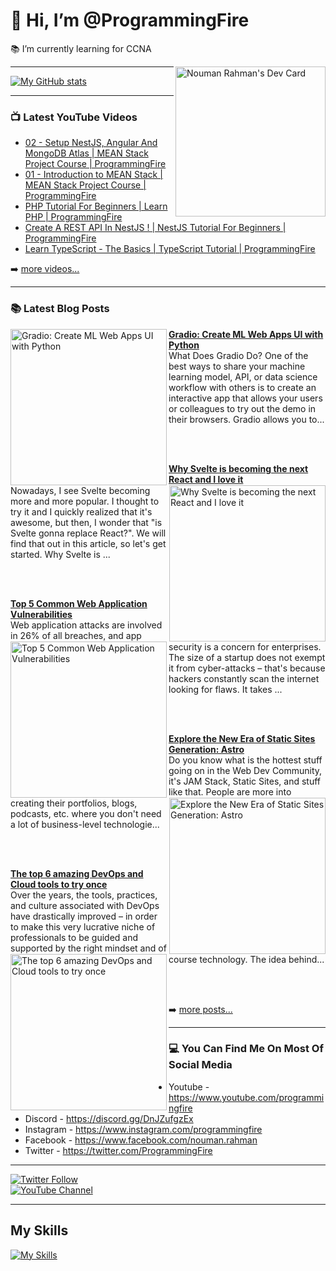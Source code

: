 # 👋 Hi, I’m @ProgrammingFire
📚 I’m currently learning for CCNA

<div align="left">
  <a href="https://app.daily.dev/programmingfire"><img align="right" width="240" src="https://api.daily.dev/devcards/86dba213ca724d5892a77340b0410d32.png?r=orz" alt="Nouman Rahman's Dev Card"/></a>
</div>

---

[![My GitHub stats](https://github-readme-stats.vercel.app/api?username=programmingfire&theme=github_dark&show_icons=true)](https://github.com/anuraghazra/github-readme-stats)

---

### 📺 Latest YouTube Videos

<!-- YOUTUBE:START -->
- [02 - Setup NestJS, Angular And MongoDB Atlas | MEAN Stack Project Course | ProgrammingFire](https://www.youtube.com/watch?v=PffxVIxLGMU)
- [01 - Introduction to MEAN Stack | MEAN Stack Project Course | ProgrammingFire](https://www.youtube.com/watch?v=uCbo1Ix3SIA)
- [PHP Tutorial For Beginners | Learn PHP | ProgrammingFire](https://www.youtube.com/watch?v=YQqQHKgmKGc)
- [Create A REST API In NestJS ! | NestJS Tutorial For Beginners | ProgrammingFire](https://www.youtube.com/watch?v=q488cm7UQIo)
- [Learn TypeScript - The Basics | TypeScript Tutorial | ProgrammingFire](https://www.youtube.com/watch?v=gmxI1zjckPQ)
<!-- YOUTUBE:END -->

➡️ [more videos...](https://youtube.com/c/ProgrammingFire)

---

### 📚 Latest Blog Posts

<!-- HASHNODE_BLOG:START -->
<p align="left">
<a href="https://programmingfire.com/gradio-create-ml-web-apps-ui-with-python" title="Gradio: Create ML Web Apps UI with Python"><img src="https://cdn.hashnode.com/res/hashnode/image/upload/v1673593265633/27bd6e83-0364-4abb-9a9c-734148f97643.png" alt="Gradio: Create ML Web Apps UI with Python" width="250px" align="left" /></a>
<a href="https://programmingfire.com/gradio-create-ml-web-apps-ui-with-python" title="Gradio: Create ML Web Apps UI with Python"><strong>Gradio: Create ML Web Apps UI with Python</strong></a>
<br/> What Does Gradio Do?
One of the best ways to share your machine learning model, API, or data science workflow with others is to create an interactive app that allows your users or colleagues to try out the demo in their browsers.
Gradio allows you to... </p> <br/> <br/>
<p align="left">
<a href="https://programmingfire.com/why-svelte-is-becoming-the-next-react-and-i-love-it" title="Why Svelte is becoming the next React and I love it"><img src="https://cdn.hashnode.com/res/hashnode/image/upload/v1672483009952/1011e7ff-c252-40d3-a3ab-218dc66a86ac.png" alt="Why Svelte is becoming the next React and I love it" width="250px" align="right" /></a>
<a href="https://programmingfire.com/why-svelte-is-becoming-the-next-react-and-i-love-it" title="Why Svelte is becoming the next React and I love it"><strong>Why Svelte is becoming the next React and I love it</strong></a>
<br/> Nowadays, I see Svelte becoming more and more popular. I thought to try it and I quickly realized that it's awesome, but then, I wonder that "is Svelte gonna replace React?". We will find that out in this article, so let's get started.
Why Svelte is ... </p> <br/> <br/>
<p align="left">
<a href="https://programmingfire.com/top-5-common-web-application-vulnerabilities" title="Top 5 Common Web Application Vulnerabilities"><img src="https://cdn.hashnode.com/res/hashnode/image/upload/v1671343895173/JIXJIH7We.png" alt="Top 5 Common Web Application Vulnerabilities" width="250px" align="left" /></a>
<a href="https://programmingfire.com/top-5-common-web-application-vulnerabilities" title="Top 5 Common Web Application Vulnerabilities"><strong>Top 5 Common Web Application Vulnerabilities</strong></a>
<br/> Web application attacks are involved in 26% of all breaches, and app security is a concern for enterprises. The size of a startup does not exempt it from cyber-attacks – that's because hackers constantly scan the internet looking for flaws. It takes ... </p> <br/> <br/>
<p align="left">
<a href="https://programmingfire.com/explore-the-new-era-of-static-sites-generation-astro" title="Explore the New Era of Static Sites Generation: Astro"><img src="https://cdn.hashnode.com/res/hashnode/image/upload/v1670865277427/3QNscwoYY.png" alt="Explore the New Era of Static Sites Generation: Astro" width="250px" align="right" /></a>
<a href="https://programmingfire.com/explore-the-new-era-of-static-sites-generation-astro" title="Explore the New Era of Static Sites Generation: Astro"><strong>Explore the New Era of Static Sites Generation: Astro</strong></a>
<br/> Do you know what is the hottest stuff going on in the Web Dev Community, it's JAM Stack, Static Sites, and stuff like that. People are more into creating their portfolios, blogs, podcasts, etc. where you don't need a lot of business-level technologie... </p> <br/> <br/>
<p align="left">
<a href="https://programmingfire.com/the-top-6-amazing-devops-and-cloud-tools-to-try-once" title="The top 6 amazing DevOps and Cloud tools to try once"><img src="https://cdn.hashnode.com/res/hashnode/image/upload/v1667904694257/x4aF42j5i.png" alt="The top 6 amazing DevOps and Cloud tools to try once" width="250px" align="left" /></a>
<a href="https://programmingfire.com/the-top-6-amazing-devops-and-cloud-tools-to-try-once" title="The top 6 amazing DevOps and Cloud tools to try once"><strong>The top 6 amazing DevOps and Cloud tools to try once</strong></a>
<br/> Over the years, the tools, practices, and culture associated with DevOps have drastically improved – in order to make this very lucrative niche of professionals to be guided and supported by the right mindset and of course technology.
The idea behind... </p> <br/> <br/>
<!-- HASHNODE_BLOG:END -->


➡️ [more posts...](https://programmingfire.com/)

---

### 💻 You Can Find Me On Most Of Social Media

* Youtube - https://www.youtube.com/programmingfire
* Discord - https://discord.gg/DnJZufgzEx
* Instagram - https://www.instagram.com/programmingfire
* Facebook - https://www.facebook.com/nouman.rahman
* Twitter - https://twitter.com/ProgrammingFire

---

[![Twitter Follow](https://img.shields.io/twitter/follow/ProgrammingFire?label=Follow%20On%20Twitter&style=social)](https://twitter.com/ProgrammingFire)
<br>
[![YouTube Channel](https://img.shields.io/youtube/channel/subscribers/UCWOD0-JKR1WfpEf_MhdY2pw?label=Subscribe%20On%20YouTube&style=social)](https://youtube.com/c/ProgrammingFire)

---

## My Skills
[![My Skills](https://skillicons.dev/icons?i=dotnet,cs,js,ts,html,css,wasm,git,vscode,docker,kubernetes,redis,postgres,mongodb,md,linux,graphql,go,figma)](https://skillicons.dev)
